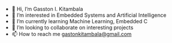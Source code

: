 - 👋 Hi, I’m Gasston I. Kitambala
- 👀 I’m interested in Embedded Systems and Artificial Intelligence
- 🌱 I’m currently learning Machine Learning, Embedded C
- 💞️ I’m looking to collaborate on interesting projects
- 📫 How to reach me gastonkitambala@gmail.com

<!---
gastonkitambala/gastonkitambala is a ✨ special ✨ repository because its `README.md` (this file) appears on your GitHub profile.
You can click the Preview link to take a look at your changes.
--->
